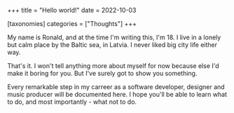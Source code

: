 +++
title = "Hello world!"
date = 2022-10-03

[taxonomies]
categories = ["Thoughts"]
+++

My name is Ronald, and at the time I'm writing this, I'm 18. I live in a lonely but calm place by the Baltic sea, in Latvia. I never liked big city life either way.

That's it. I won't tell anything more about myself for now because else I'd make it boring for you. But I've surely got to show you something.

Every remarkable step in my carreer as a software developer, designer and music producer will be documented here. I hope you'll be able to learn what to do, and most importantly - what not to do.
